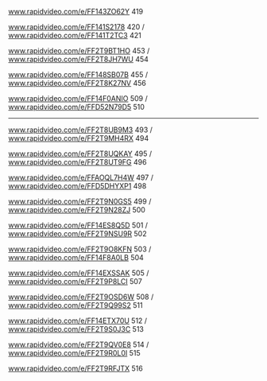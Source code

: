 www.rapidvideo.com/e/FF143ZO62Y 419

www.rapidvideo.com/e/FF141S2178 420 / www.rapidvideo.com/e/FF141T2TC3 421

www.rapidvideo.com/e/FF2T9BT1HO 453 / www.rapidvideo.com/e/FF2T8JH7WU 454

www.rapidvideo.com/e/FF148SB07B 455 / www.rapidvideo.com/e/FF2T8K27NV 456

www.rapidvideo.com/e/FF14F0ANIO 509 / www.rapidvideo.com/e/FFD52N79D5 510

-----

www.rapidvideo.com/e/FF2T8UB9M3 493 / www.rapidvideo.com/e/FF2T9MH4RX 494

www.rapidvideo.com/e/FF2T8UQKAY 495 / www.rapidvideo.com/e/FF2T8UT9FG 496

www.rapidvideo.com/e/FFAOQL7H4W 497 / www.rapidvideo.com/e/FFD5DHYXP1 498

www.rapidvideo.com/e/FF2T9N0GS5 499 / www.rapidvideo.com/e/FF2T9N28ZJ 500

www.rapidvideo.com/e/FF14ES8Q5D 501 / www.rapidvideo.com/e/FF2T9NSU9R 502

www.rapidvideo.com/e/FF2T9O8KFN 503 / www.rapidvideo.com/e/FF14F8A0LB 504

www.rapidvideo.com/e/FF14EXSSAK 505 / www.rapidvideo.com/e/FF2T9P8LCI 507

www.rapidvideo.com/e/FF2T9OSD6W 508 / www.rapidvideo.com/e/FF2T9Q99S2 511

www.rapidvideo.com/e/FF14ETX70U 512 / www.rapidvideo.com/e/FF2T9S0J3C 513

www.rapidvideo.com/e/FF2T9QV0E8 514 / www.rapidvideo.com/e/FF2T9R0L0I 515

www.rapidvideo.com/e/FF2T9RFJTX 516




